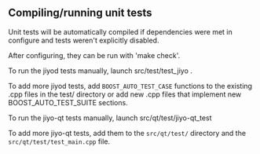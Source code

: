 Compiling/running unit tests
------------------------------------

Unit tests will be automatically compiled if dependencies were met in configure
and tests weren't explicitly disabled.

After configuring, they can be run with 'make check'.

To run the jiyod tests manually, launch src/test/test_jiyo .

To add more jiyod tests, add `BOOST_AUTO_TEST_CASE` functions to the existing
.cpp files in the test/ directory or add new .cpp files that
implement new BOOST_AUTO_TEST_SUITE sections.

To run the jiyo-qt tests manually, launch src/qt/test/jiyo-qt_test

To add more jiyo-qt tests, add them to the `src/qt/test/` directory and
the `src/qt/test/test_main.cpp` file.
